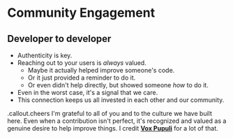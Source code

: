 <!SLIDE >
# Community Engagement
## Developer to developer

* Authenticity is key.
* Reaching out to your users is *always* valued.
    * Maybe it actually helped improve someone's code.
    * Or it just provided a reminder to do it.
    * Or even didn't help directly, but showed someone *how* to do it.
* Even in the worst case, it's a signal that we care.
* This connection keeps us all invested in each other and our community.

.callout.cheers I'm grateful to all of you and to the culture we have built here.
Even when a contribution isn't perfect, it's recognized and valued as a genuine
desire to help improve things. I credit [**Vox Pupuli**](https://voxpupuli.org) for a lot of that.
